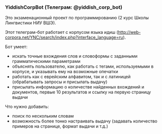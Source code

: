 ### YiddishCorpBot (Телеграм: @yiddish_corp_bot)

Это экзаменационный проект по программированию (2 курс Школы Лингвистики НИУ ВШЭ).

Этот телеграм-бот работает с корпусом языка идиш (http://web-corpora.net/YNC/search/index.php?interface_language=ru).

Бот умеет:
* искать точные вхождения слов и словоформы с заданными грамматическими параметрами
* объяснять пользователю, как работать с тегами, используемыми в корпусе, и указывать ему на возможные опечатки
* работать как с еврейским алфавитом, так и с латиницей (обрабатывать запросы и присылать выдачу)
* присылать информацию о количестве найденных вхождений и документов, первые 10 результатов и ссылку на первую страницу выдачи

Что нужно добавить:
* поиск по нескольким словам
* возможность более тонко настраивать выдачу (задавать количество примеров на странице, формат выдачи и т.д.)
